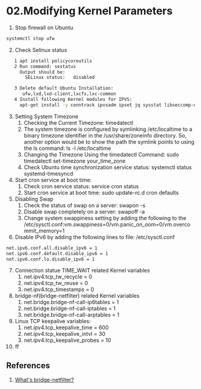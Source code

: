 # 02.Modifying Kernel Parameters

1. Stop firewall on Ubuntu
``` bash
systemctl stop ufw
```
2. Check Selinux status
```bash
   1 apt install policycoreutils
   2 Run command: sestatus
     Output should be:
       SELinux status:   disabled

   3 Delete default Ubuntu Installation:
      ufw,lxd,lxd-client,lxcfs,lxc-common
   4 Install following Kernel modules for IPVS:
     apt-get install -y conntrack ipvsadm ipset jq sysstat libseccomp-dev
```
3. Setting System Timezone
    1. Checking the Current Timezone: timedatectl
    2. The system timezone is configured by symlinking /etc/localtime to a binary timezone identifier in the /usr/share/zoneinfo directory. So, another option would be to show the path the symlink points to using the ls command: ls -l /etc/localtime
    3. Changing the Timezone Using the timedatectl Command: sudo timedatectl set-timezone your_time_zone
    4. Check Ubuntu time synchronization service status: systemctl status systemd-timesyncd
4. Start cron service at boot time:
    1. Check cron service status: service cron status
    2. Start cron service at boot time: sudo update-rc.d cron defaults
5. Disabling Swap
    1. Check the status of swap on a server: swapon -s
    2. Disable swap completely on a server: swapoff -a
    3. Change system swappiness setting by adding the following to the /etc/sysctl.conf:vm.swappiness=0/vm.panic_on_oom=0/vm.overcommit_memory=1
6. Disable IPv6 by adding the following lines to file: /etc/sysctl.conf
  ``` bash
  net.ipv6.conf.all.disable_ipv6 = 1
  net.ipv6.conf.default.disable_ipv6 = 1
  net.ipv6.conf.lo.disable_ipv6 = 1
  ```
7. Connection statue TIME_WAIT related Kernel variables
    1. net.ipv4.tcp_tw_recycle = 0
    2. net.ipv4.tcp_tw_reuse = 0
    3. net.ipv4.tcp_timestamps = 0
8. bridge-nf(bridge-netfilter) related Kernel variables
    1. net.bridge.bridge-nf-call-ip6tables = 1
    2. net.bridge.bridge-nf-call-iptables = 1
    3. net.bridge.bridge-nf-call-arptables = 1
9. Linux TCP keepalive variables:
    1. net.ipv4.tcp_keepalive_time = 600
    2. net.ipv4.tcp_keepalive_intvl = 30
    3. net.ipv4.tcp_keepalive_probes = 10
10. ff



## References
1. [What's bridge-netfilter?](http://ebtables.netfilter.org/documentation/bridge-nf.html)
